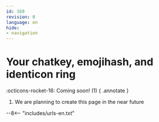 ```yaml
---
id: 169
revision: 0
language: en
hide:
- navigation
---
```


# Your chatkey, emojihash, and identicon ring

:octicons-rocket-16: Coming soon! (1)
{ .annotate }

1. We are planning to create this page in the near future


--8<-- "includes/urls-en.txt"